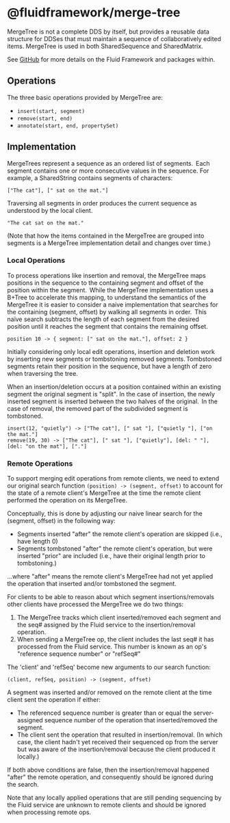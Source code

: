 # @fluidframework/merge-tree

MergeTree is not a complete DDS by itself, but provides a reusable data structure for DDSes that must maintain a
sequence of collaboratively edited items.  MergeTree is used in both SharedSequence and SharedMatrix.

See [GitHub](https://github.com/microsoft/FluidFramework) for more details on the Fluid Framework and packages within.

## Operations

The three basic operations provided by MergeTree are:

* `insert(start, segment)`
* `remove(start, end)`
* `annotate(start, end, propertySet)`

## Implementation

MergeTrees represent a sequence as an ordered list of segments.  Each segment contains one or more consecutive values in
the sequence.  For example, a SharedString contains segments of characters:

```
["The cat"], [" sat on the mat."]
```

Traversing all segments in order produces the current sequence as understood by the local client.

```
"The cat sat on the mat."
```

(Note that how the items contained in the MergeTree are grouped into segments is a MergeTree implementation detail and
changes over time.)

### Local Operations

To process operations like insertion and removal, the MergeTree maps positions in the sequence to the containing segment
and offset of the position within the segment.  While the MergeTree implementation uses a B+Tree to accelerate this
mapping, to understand the semantics of the MergeTree it is easier to consider a naive implementation that searches
for the containing (segment, offset) by walking all segments in order.  This naïve search subtracts the length of each
segment from the desired position until it reaches the segment that contains the remaining offset.

```
position 10 -> { segment: [" sat on the mat."], offset: 2 }
```

Initially considering only local edit operations, insertion and deletion work by inserting new segments or tombstoning
removed segments. Tombstoned segments retain their position in the sequence, but have a length of zero when traversing
the tree.

When an insertion/deletion occurs at a position contained within an existing segment the original segment is "split".
In the case of insertion, the newly inserted segment is inserted between the two halves of the original.  In the case of
removal, the removed part of the subdivided segment is tombstoned.

```
insert(12, "quietly") -> ["The cat"], [" sat "], ["quietly "], ["on the mat."]
remove(19, 30) -> ["The cat"], [" sat "], ["quietly"], [del: " "], [del: "on the mat"], ["."]
```

### Remote Operations

To support merging edit operations from remote clients, we need to extend our original search function
`(position) -> (segment, offset)` to account for the state of a remote client's MergeTree at the time the
remote client performed the operation on its MergeTree.

Conceptually, this is done by adjusting our naive linear search for the (segment, offset) in the following way:

* Segments inserted "after" the remote client's operation are skipped (i.e., have length 0)
* Segments tombstoned "after" the remote client's operation, but were inserted "prior" are included
  (i.e., have their original length prior to tombstoning.)

...where "after" means the remote client's MergeTree had not yet applied the operation that inserted and/or
tombstoned the segment.

For clients to be able to reason about which segment insertions/removals other clients have processed the
MergeTree we do two things:

1. The MergeTree tracks which client inserted/removed each segment and the seq# assigned by the Fluid service to the
   insertion/removal operation.
2. When sending a MergeTree op, the client includes the last seq# it has processed from the Fluid service.  This number
   is known as an op's "reference sequence number" or "refSeq#"

The 'client' and 'refSeq' become new arguments to our search function:

```
(client, refSeq, position) -> (segment, offset)
```

A segment was inserted and/or removed on the remote client at the time client sent the operation if either:

* The referenced sequence number is greater than or equal the server-assigned sequence number of the operation
  that inserted/removed the segment.
* The client sent the operation that resulted in insertion/removal. (In which case, the client hadn't yet received
  their sequenced op from the server but was aware of the insertion/removal because the client produced it locally.)

If both above conditions are false, then the insertion/removal happened "after" the remote operation, and
consequently should be ignored during the search.

Note that any locally applied operations that are still pending sequencing by the Fluid service are unknown to
remote clients and should be ignored when processing remote ops.
